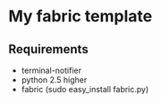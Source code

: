 # My fabric template

## Requirements
* terminal-notifier
* python 2.5 higher
* fabric (sudo easy_install fabric.py)


